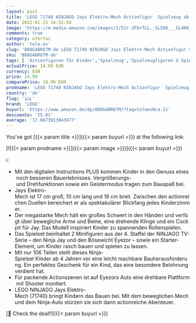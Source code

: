 ```yaml
---
layout: post
title: 'LEGO 71740 NINJAGO Jays Elektro-Mech Actionfigur  Spielzeug ab 4 Jahren  mit Spinne und Ninja Auto'
date: 2022-01-15 16:52:50
image: 'https://m.media-amazon.com/images/I/51r-2FG+TLL._SL500_._SL400_.jpg'
comments: true
category: ofertas
author: 'tole.es'
slug: 'B08G4BR87M-de LEGO 71740 NINJAGO Jays Elektro-Mech Actionfigur Spielzeug...'
sku: 'B08G4BR87M-de'
tags: [ 'Actionfiguren für Kinder','Spielzeug','Spielzeugfiguren & Spielsets','lego', ]
actualPrice: 14.99 EUR
currency: EUR
price: 14.99
comparePrice: 19.99 EUR
prodname: 'LEGO 71740 NINJAGO Jays Elektro-Mech Actionfigur  Spielzeug ab 4 Jahren  mit Spinne und Ninja Auto'
country: 'de'
flag: '🇩🇪'
brand: 'LEGO'
buyurl: 'https://www.amazon.de/dp/B08G4BR87M/?tag=tolees0ca-21'
descuento: '25.01'
average: '17.0873913043477'
---
```


You've got [{{< param title >}}]({{< param buyurl >}}) at the following link:

[![{{< param prodname >}}]({{< param image >}})]({{< param buyurl >}})

ℹ️:

- Mit den digitalen Instructions PLUS kommen Kinder in den Genuss eines noch besseren Bauerlebnisses. Vergrößerungs- und Drehfunktionen sowie ein Geistermodus tragen zum Bauspaß bei.
- Jays Elektro-Mech ist 17 cm groß, 10 cm lang und 16 cm breit. Zwischen den actionreichen Duellen bereichert er als spektakulärer Blickfang jedes Kinderzimmer.
- Der megastarke Mech hält ein großes Schwert in den Händen und verfügt über bewegliche Arme und Beine, eine drehende Klinge und ein Cockpit für Jay. Das Modell inspiriert Kinder zu spannenden Rollenspielen.
- Das Spielset beinhaltet 2 Minifiguren aus der 4. Staffel der NINJAGO TV-Serie – den Ninja Jay und den Bösewicht Eyezor – sowie ein Starter-Element, um Kinder rasch bauen und spielen zu lassen.
- Mit nur 106 Teilen stellt dieses Ninja-Spielset Kinder ab 4 Jahren vor eine leicht machbare Bauherausforderung. Ein perfektes Geschenk für ein Kind, das eine besondere Belohnung verdient hat.
- Für packende Actionszenen ist auf Eyezors Auto eine drehbare Plattform mit Shooter montiert.
- LEGO NINJAGO Jays Elektro-Mech (71740) bringt Kindern das Bauen bei. Mit dem beweglichen Mech und dem Ninja-Auto stürzen sie sich dann actionreiche Abenteuer.

[🛒 Check the deal!!]({{< param buyurl >}})
